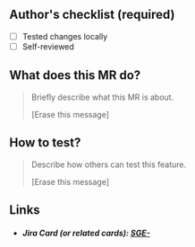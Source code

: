 ## Author's checklist (required)

- [ ] Tested changes locally
- [ ] Self-reviewed

## What does this MR do?

> Briefly describe what this MR is about.
>
> [Erase this message]

## How to test?

> Describe how others can test this feature.
>
> [Erase this message]

## Links

- ##### Jira Card (or related cards): [SGE-](https://fretebras.atlassian.net/browse/SGE-)
